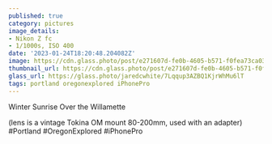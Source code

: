```yaml
---
published: true
category: pictures
image_details:
- Nikon Z fc
- 1/1000s, ISO 400
date: '2023-01-24T18:20:48.204082Z'
image: https://cdn.glass.photo/post/e271607d-fe0b-4605-b571-f0fea73ca039/photo?auto=format&fit=max&fm=jpg&h=2048&w=2048&s=7d2845f36a588556b06ff4010f378bb4
thumbnail_url: https://cdn.glass.photo/post/e271607d-fe0b-4605-b571-f0fea73ca039/photo?auto=format&fm=jpg&h=640&w=640&s=873634f992fd8f76e59fb9eed5509214
glass_url: https://glass.photo/jaredcwhite/7Lqqup3AZBQ1KjrWhMu6lT
tags: portland oregonexplored iPhonePro
---
```


Winter Sunrise Over the Willamette  
  
(lens is a vintage Tokina OM mount 80-200mm, used with an adapter)  
#Portland #OregonExplored #iPhonePro